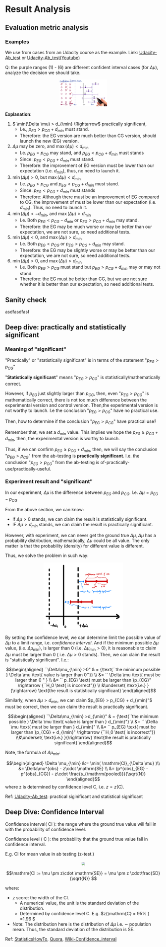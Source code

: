 # Result Analysis


## Evaluation metric analysis

### Examples


We use from cases from an Udacity course as the example. Link: [Udacity-Ab_test](https://classroom.udacity.com/courses/ud257/lessons/4018018619/concepts/40043987150923) or [Udacity-Ab_test(Youtube)](https://youtu.be/6pGDwrJHitw)

Q: the purple ranges (1) - (6) are different confident interval cases (for $\Delta \mu$), analyze the decision we should take.

<div  align="center"><img src=./result_analysis_asset/confidence_interval_cases.png style = "zoom:15%"></div>

**Explanation**:

1. $ \min(\Delta \mu) > d_{\min} \Rightarrow$ practically significant, 
   - I.e., $p_{EG}>p_{CG}+d_{min}$ must stand.
   - Therefore: the EG version are much better than CG version, should launch the new (EG) version.
2. $\Delta \mu$ may be zero, and $\max(\Delta \mu) < d_{\min}$ 
   - I.e. $p_{EG}=p_{CG}$ may stand, and $p_{EG}<p_{CG}+d_{min}$ must stands
   - Since: $p_{EG}<p_{CG}+d_{min}$ must stand.
   - Therefore: the improvement of EG version must be lower than our expectation (i.e. $d_{\min}$), thus, no need to launch it.
3. $\min(\Delta \mu) >0$, but $\max(\Delta \mu) < d_{\min}$ 
   - I.e. $p_{EG}>p_{CG}$ and $p_{EG}<p_{CG}+d_{min}$ must stand.
   - Since: $p_{EG}<p_{CG}+d_{min}$ must stands
   - Therefore: Although there must be an improvement of EG compared to CG, the improvement of must be lower than our expectation (i.e. $d_{\min}$). Thus, no need to launch it.
4. $\min(\Delta \mu) <-d_{\min}$, and $\max(\Delta \mu) > d_{\min}$ 
   - I.e. Both $p_{EG}<p_{CG} - d_{\min}$ or $p_{EG}>p_{CG}+d_{min}$ may stand.
   - Therefore: the EG may be much worse or may be better than our expectation, we are not sure, so need additional tests.
5. $\min(\Delta \mu) <0$, and $\max(\Delta \mu) > d_{\min}$ 
   - I.e. Both $p_{EG}<p_{CG}$ or $p_{EG}>p_{CG}+d_{min}$ may stand.
   - Therefore: the EG may be slightly worse or may be better than our expectation, we are not sure, so need additional tests.
6. $\min(\Delta \mu) >0$, and $\max(\Delta \mu) > d_{\min}$ 
   - I.e. Both $p_{EG}>p_{CG}$ must stand but $p_{EG}>p_{CG}+d_{min}$ may or may not stand.
   - Therefore: the EG must be better than CG, but we are not sure whether it is better than our expectation, so need additional tests.

## Sanity check

asdfasdfasf

## Deep dive: practically and statistically significant

### Meaning of "significant"

"Practically" or "statistically significant" is in terms of the statement "$p_{EG}>p_{CG}$"

"**Statistically significant**" means "$p_{EG}>p_{CG}$" is statistically/mathematically correct. 

However, if $p_{EG}$ just slightly larger than $p_{CG}$, then, even "$p_{EG}>p_{CG}$" is mathematically correct, there is not too much difference between the experimental version and control version. Then,the experimental version is not worthy to launch. I.e the conclusion "$p_{EG}>p_{CG}$" have no practical use.

Then, how to determine if the conclusion "$p_{EG}>p_{CG}$" have practical use?

Remember that, we set a $d_{\min}$ value. This implies we hope the $p_{EG} \geq p_{CG}+d_{\min}$, then, the experimental version is worthy to launch.

Thus, if we can confirm $p_{EG} \geq p_{CG}+d_{\min}$, then, we will say the conclusion "$p_{EG}>p_{CG}$" from the ab-testing is **practically significant**. I.e. the conclusion "$p_{EG}>p_{CG}$" from the ab-testing is of-practically-use/practically-useful.

### Experiment result and "significant"


In our experiment, $\Delta \mu$ is the difference between $p_{EG}$ and $p_{CG}$. I.e. $\Delta \mu = p_{EG} - p_{CG}$

From the above section, we can know:

- If $\Delta \mu>0$ stands, we can claim the result is statistically significant.
- IF $\Delta \mu>d_{min}$ stands, we can claim the result is practically significant.

However, with experiment, we can never get the ground true $\Delta \mu$, $\Delta \mu$ has a probability distribution, mathematically, $\Delta \mu$ could be all value. The only matter is that the probability (density) for different value is different.

Thus, we solve the problem in such way:

<div  align="center"><img src=./result_analysis_asset/statistically_and_practically_significant.jpeg style = "zoom:25%"></div>

 By setting the confidence level, we can determine limit the possible value of $\Delta \mu$ to a limit range, i.e. *confidence interval*. And if the minimum possible $\Delta \mu$ value, (i.e. $\Delta \mu_{\min}$), is larger than 0 (i.e. $\Delta \mu_{\min} > 0$), it is reasonable to claim $\Delta \mu$ must be larger than 0 ( i.e. $\Delta \mu >0$ stands). Then, we can claim the result is "statistically significant". I.e.:

$$\begin{aligned}
``\Delta\mu_{\min} >0" & = {\text{``the minimum possible } \Delta \mu \text{ value is larger than 0''}} 
\\ &= `` \Delta \mu \text{ must be larger than 0 "  } 
\\ &= `` p_{EG} \text{ must be larger than }p_{CG}" \rightarrow {``H_0 \text{ is incorrect"}}
\\ &\underset{ \text{i.e.} }{\rightarrow} \text{the result is statistically significant}
\end{aligned}$$

Similarly, when $\Delta \mu > d_{\min}$, we can claim $p_{EG} > p_{CG} + d_{\min}"$ must be correct, then we can claim the result is practically significant.

$$\begin{aligned}
``\Delta\mu_{\min} >d_{\min}" & = {\text{``the minimum possible } \Delta \mu \text{ value is larger than } d_{\min}"} 
\\ &= `` \Delta \mu \text{ must be larger than } d_{\min}"
\\ &= `` p_{EG} \text{ must be larger than }p_{CG} + d_{\min}" \rightarrow {``H_0 \text{ is incorrect"}}
\\&\underset{ \text{i.e.} }{\rightarrow} \text{the result is practically significant}
\end{aligned}$$

Note, the formula of $\Delta \mu_{\min}$:

$$\begin{aligned}
    \Delta \mu_{\min} &:= \min( \mathrm{CI}_{\Delta \mu} )\\ 
    &= \Delta\mu^{obs} - z\cdot \mathrm{SE} \\
    &= (p^{obs}_{EG} - p^{obs}_{CG}) - z\cdot \frac{s_{\mathrm{pooled}}}{\sqrt{N}} 
\end{aligned}$$
where z is determined by confidence level $\mathrm{C}$, i.e. $z = z(\mathrm{C})$. 

<!-- 
When $\Delta \mu > 0$, we can infer that  ${``H_0 (p_{EG} = p_{CG} )\text{ is incorrect"}} $ or ${`` p_{EG} \text{ must be larger than }p_{CG}" }$, then we will say the statement "$p_{EG}>p_{CG}$" is statistically significant.



We made decision by the question whether 

$\Delta \mu_{\min}$ is understand as the smallest possible value for $\Delta \mu$, given the experiment, at certain confidence $\mathrm{C}$.  [Note: $z=z(\mathrm{C})$]

$\Delta \mu = p_{EG}-p_{CG}$ -->






<!-- This is because: -->



<!-- 
In our experiment, 

When $\Delta \mu > d_{\min}$: -->


<!-- The judgement "H_0 is wrong" is statistical significant when  -->

<!-- <div  align="center"><img src=./result_analysis_asset/statistically_and_practically_significant.jpeg style = "zoom:25%"></div> -->

Ref: [Udacity-Ab_test](https://classroom.udacity.com/courses/ud257/lessons/4018018619/concepts/40043987150923): practical siginificant and statistical significant





## Deep Dive: Confidence Interval

Confidence interval( $\mathrm{CI}$ ): the range where the ground true value will fall in with the probability of confidence level.

Confidence level ( $\mathrm{C}$ ): the probability that the ground true value fall in confidence interval.

E.g. $\mathrm{CI}$ for mean value in ab testing (z-test.)

<div  align="center"><img src=https://qph.fs.quoracdn.net/main-qimg-87329ae87bcf6e926acfec80f426aa6b.webp style = "zoom:60%"></div>

$$\mathrm{CI := \mu \pm z\cdot \mathrm{SE}} = \mu \pm z \cdot\frac{SD}{\sqrt{N}} $$

where:

- $z$ score: the width of the $\mathrm{CI}$. 
  - A numerical value, the unit is the standard deviation of the distribution. 
  - Determined by confidence level $\mathrm{C}$. E.g. $z(\mathrm{C} = 95\% ) =1.96 $
- Note: The distribution here is the distribution of $\Delta \mu$ i.e. $\sim$ population mean. Thus, the standard deviation of the distribution is SE.


Ref: [StatisticsHowTo](https://www.statisticshowto.com/probability-and-statistics/confidence-interval/), [Quora](https://www.quora.com/What-is-the-difference-between-confidence-interval-and-confidence-level), [Wiki-Confidence_interval](https://en.wikipedia.org/wiki/Confidence_interval)